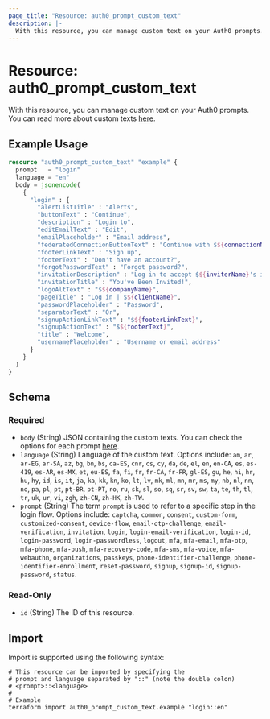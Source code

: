 ```yaml
---
page_title: "Resource: auth0_prompt_custom_text"
description: |-
  With this resource, you can manage custom text on your Auth0 prompts. You can read more about custom texts here https://auth0.com/docs/customize/universal-login-pages/customize-login-text-prompts.
---
```


# Resource: auth0_prompt_custom_text

With this resource, you can manage custom text on your Auth0 prompts. You can read more about custom texts [here](https://auth0.com/docs/customize/universal-login-pages/customize-login-text-prompts).

## Example Usage

```terraform
resource "auth0_prompt_custom_text" "example" {
  prompt   = "login"
  language = "en"
  body = jsonencode(
    {
      "login" : {
        "alertListTitle" : "Alerts",
        "buttonText" : "Continue",
        "description" : "Login to",
        "editEmailText" : "Edit",
        "emailPlaceholder" : "Email address",
        "federatedConnectionButtonText" : "Continue with $${connectionName}",
        "footerLinkText" : "Sign up",
        "footerText" : "Don't have an account?",
        "forgotPasswordText" : "Forgot password?",
        "invitationDescription" : "Log in to accept $${inviterName}'s invitation to join $${companyName} on $${clientName}.",
        "invitationTitle" : "You've Been Invited!",
        "logoAltText" : "$${companyName}",
        "pageTitle" : "Log in | $${clientName}",
        "passwordPlaceholder" : "Password",
        "separatorText" : "Or",
        "signupActionLinkText" : "$${footerLinkText}",
        "signupActionText" : "$${footerText}",
        "title" : "Welcome",
        "usernamePlaceholder" : "Username or email address"
      }
    }
  )
}
```

<!-- schema generated by tfplugindocs -->
## Schema

### Required

- `body` (String) JSON containing the custom texts. You can check the options for each prompt [here](https://auth0.com/docs/customize/universal-login-pages/customize-login-text-prompts#prompt-values).
- `language` (String) Language of the custom text. Options include: `am`, `ar`, `ar-EG`, `ar-SA`, `az`, `bg`, `bn`, `bs`, `ca-ES`, `cnr`, `cs`, `cy`, `da`, `de`, `el`, `en`, `en-CA`, `es`, `es-419`, `es-AR`, `es-MX`, `et`, `eu-ES`, `fa`, `fi`, `fr`, `fr-CA`, `fr-FR`, `gl-ES`, `gu`, `he`, `hi`, `hr`, `hu`, `hy`, `id`, `is`, `it`, `ja`, `ka`, `kk`, `kn`, `ko`, `lt`, `lv`, `mk`, `ml`, `mn`, `mr`, `ms`, `my`, `nb`, `nl`, `nn`, `no`, `pa`, `pl`, `pt`, `pt-BR`, `pt-PT`, `ro`, `ru`, `sk`, `sl`, `so`, `sq`, `sr`, `sv`, `sw`, `ta`, `te`, `th`, `tl`, `tr`, `uk`, `ur`, `vi`, `zgh`, `zh-CN`, `zh-HK`, `zh-TW`.
- `prompt` (String) The term `prompt` is used to refer to a specific step in the login flow. Options include: `captcha`, `common`, `consent`, `custom-form`, `customized-consent`, `device-flow`, `email-otp-challenge`, `email-verification`, `invitation`, `login`, `login-email-verification`, `login-id`, `login-password`, `login-passwordless`, `logout`, `mfa`, `mfa-email`, `mfa-otp`, `mfa-phone`, `mfa-push`, `mfa-recovery-code`, `mfa-sms`, `mfa-voice`, `mfa-webauthn`, `organizations`, `passkeys`, `phone-identifier-challenge`, `phone-identifier-enrollment`, `reset-password`, `signup`, `signup-id`, `signup-password`, `status`.

### Read-Only

- `id` (String) The ID of this resource.

## Import

Import is supported using the following syntax:

```shell
# This resource can be imported by specifying the
# prompt and language separated by "::" (note the double colon)
# <prompt>::<language>
#
# Example
terraform import auth0_prompt_custom_text.example "login::en"
```
